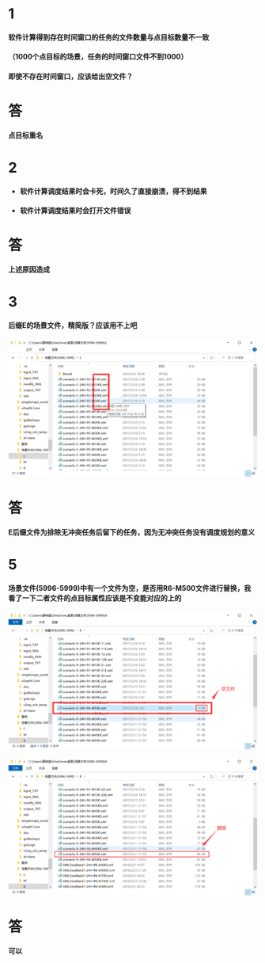 # 1

#### 软件计算得到存在时间窗口的任务的文件数量与点目标数量不一致

#### （1000个点目标的场景，任务的时间窗口文件不到1000）

#### 即使不存在时间窗口，应该给出空文件？

# 答

#### 点目标重名



# 2

- #### 软件计算调度结果时会卡死，时间久了直接崩溃，得不到结果

- #### 软件计算调度结果时会打开文件错误

# 答

#### 上述原因造成



# 3

#### 后缀E的场景文件，精简版？应该用不上吧

![4](..\截图\4.png)

# 答

#### E后缀文件为排除无冲突任务后留下的任务，因为无冲突任务没有调度规划的意义



# 5

#### 场景文件(5996-5999)中有一个文件为空，是否用R6-M500文件进行替换，我看了一下二者文件的点目标属性应该是不变能对应的上的

![1](..\截图\1.png)

![8](..\截图\8.png)



# 答

#### 可以